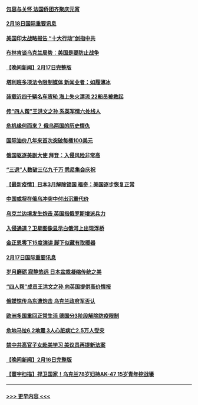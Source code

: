 #### [包容与关怀 法国侨团齐聚庆元宵](../pages/prog202/a103351114.md?t=02182301) 
#### [2月18日国际重要讯息](../pages/prog202/a103351084.md?t=02182301) 
#### [美国印太战略报告 “十大行动”剑指中共](../pages/prog202/a103351067.md?t=02182301) 
#### [布林肯谈乌克兰局势：美国是要防止战争](../pages/prog202/a103350968.md?t=02182301) 
#### [【晚间新闻】2月17日完整版](../pages/prog202/a103350845.md?t=02182301) 
#### [塔利班多项法令限制媒体 新闻业者：如履薄冰](../pages/prog202/a103350765.md?t=02182301) 
#### [装载近四千辆名车货轮 海上失火漂流 22船员被救起](../pages/prog202/a103350801.md?t=02182301) 
#### [传“四人帮”王洪文之孙 系英军情六处线人](../pages/prog202/a103350707.md?t=02182301) 
#### [危机缘何而来？ 俄乌两国的历史情仇](../pages/prog202/a103350715.md?t=02182301) 
#### [国际油价八年来首次突破每桶100美元](../pages/prog202/a103350598.md?t=02182301) 
#### [俄国驱逐美副大使 拜登：入侵风险非常高](../pages/prog202/a103350645.md?t=02182301) 
#### [“三退”人数破三亿九千万 悉尼集会庆祝](../pages/prog202/a103350463.md?t=02182301) 
#### [【最新疫情】日本3月解除锁国 福奇：美国逐步恢复正常](../pages/prog202/a103350407.md?t=02182301) 
#### [中国或将在俄乌冲突中付出沉重代价](../pages/prog202/a103350477.md?t=02182301) 
#### [乌克兰边境发生炮击 英国指俄罗斯增派兵力](../pages/prog202/a103350433.md?t=02182301) 
#### [入侵通道？卫星图像显示白俄河上出现浮桥](../pages/prog202/a103350220.md?t=02182301) 
#### [金正恩零下15度演讲 脚下似藏有取暖器](../pages/prog202/a103350238.md?t=02182301) 
#### [2月17日国际重要讯息](../pages/prog202/a103350251.md?t=02182301) 
#### [岁月磨砺 寂静悠远 日本盆栽凝缩传统之美](../pages/prog202/a103350242.md?t=02182301) 
#### [“四人帮”成员王洪文之孙 向英国提供高价情报](../pages/prog202/a103350168.md?t=02182301) 
#### [俄媒惊传乌东遭炮击 乌克兰政府军否认](../pages/prog202/a103350076.md?t=02182301) 
#### [欧洲多国重回正常生活 德国分3阶段解除防疫限制](../pages/prog202/a103350059.md?t=02182301) 
#### [危地马拉6.2地震 3人心脏病亡2.5万人受灾](../pages/prog202/a103349982.md?t=02182301) 
#### [禁中共高官子女赴美学习 美议员再提新法案](../pages/prog202/a103350012.md?t=02182301) 
#### [【晚间新闻】2月16日完整版](../pages/prog202/a103349945.md?t=02182301) 
#### [【寰宇扫描】捍卫国家！乌克兰78岁妇持AK-47 15岁青年挖战壕](../pages/prog202/a103349691.md?t=02182301) 

----
#### [ >>> 更早内容 <<< ](../indexes/prog202-earlier.md)

